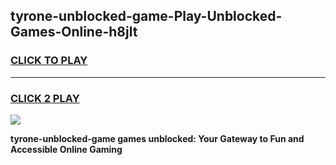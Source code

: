 
## tyrone-unblocked-game-Play-Unblocked-Games-Online-h8jlt
<h3>
<a href="https://premium76.site?title=tyrone-unblocked-game&ref=25A">CLICK TO PLAY</a></h3>
<hr>

<h3>
<a href="https://premium76.site?title=tyrone-unblocked-game&ref=25A">CLICK 2 PLAY</a>
  
</h3>

<a href="https://premium76.site?title=tyrone-unblocked-game&ref=25A"><img src="https://clearcache.store/games.png"></a>


**tyrone-unblocked-game games unblocked: Your Gateway to Fun and Accessible Online Gaming**
